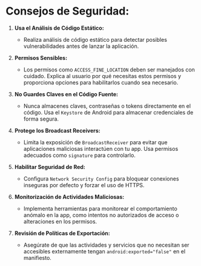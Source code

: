 # Consejos de Seguridad:

1. **Usa el Análisis de Código Estático:**
   - Realiza análisis de código estático para detectar posibles vulnerabilidades antes de lanzar la aplicación.

2. **Permisos Sensibles:**
   - Los permisos como `ACCESS_FINE_LOCATION` deben ser manejados con cuidado. Explica al usuario por qué necesitas estos permisos y proporciona opciones para habilitarlos cuando sea necesario.

3. **No Guardes Claves en el Código Fuente:**
   - Nunca almacenes claves, contraseñas o tokens directamente en el código. Usa el `Keystore` de Android para almacenar credenciales de forma segura.

4. **Protege los Broadcast Receivers:**
   - Limita la exposición de `BroadcastReceiver` para evitar que aplicaciones maliciosas interactúen con tu app. Usa permisos adecuados como `signature` para controlarlo.

5. **Habilitar Seguridad de Red:**
   - Configura `Network Security Config` para bloquear conexiones inseguras por defecto y forzar el uso de HTTPS.

6. **Monitorización de Actividades Maliciosas:**
   - Implementa herramientas para monitorear el comportamiento anómalo en la app, como intentos no autorizados de acceso o alteraciones en los permisos.

7. **Revisión de Políticas de Exportación:**
   - Asegúrate de que las actividades y servicios que no necesitan ser accesibles externamente tengan `android:exported="false"` en el manifiesto.
